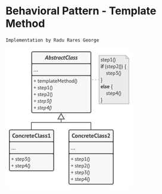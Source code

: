 # Behavioral Pattern - Template Method

    Implementation by Radu Rares George

![Template_Method](src/main/resources/structure_Template-Method.png)
